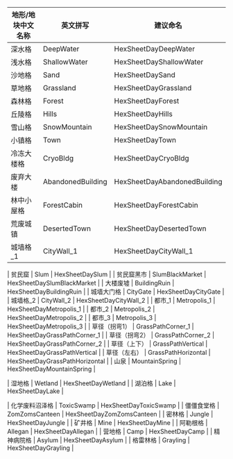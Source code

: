 | 地形/地块中文名称 | 英文拼写                | 建议命名                                   |
| --------- | ------------------- | -------------------------------------- |
| 深水格       | DeepWater           | HexSheetDayDeepWater           |
| 浅水格       | ShallowWater        | HexSheetDayShallowWater        |
| 沙地格       | Sand                | HexSheetDaySand                |
| 草地格       | Grassland           | HexSheetDayGrassland           |
| 森林格       | Forest              | HexSheetDayForest              |
| 丘陵格       | Hills               | HexSheetDayHills               |
| 雪山格       | SnowMountain        | HexSheetDaySnowMountain        |
| 小镇格       | Town                | HexSheetDayTown                |
| 冷冻大楼格    | CryoBldg           | HexSheetDayCryoBldg            |
| 废弃大楼     | AbandonedBuilding       | HexSheetDayAbandonedBuilding       |
| 林中小屋格    | ForestCabin         | HexSheetDayForestCabin         |
| 荒废城镇      | DesertedTown            | HexSheetDayDesertedTown            |
| 城墙格_1      | CityWall_1          | HexSheetDayCityWall_1           |
<!-- 第一行 -->
<!-- | 废弃城市格    | AbandonedCity       | HexSheetDayAbandonedCity       | -->
| 贫民窟       | Slum                    | HexSheetDaySlum                    |
| 贫民窟黑市     | SlumBlackMarket         | HexSheetDaySlumBlackMarket         |
| 大楼废墟     | BuildingRuin            | HexSheetDayBuildingRuin            |
| 城墙大门格     | CityGate            | HexSheetDayCityGate            |
| 城墙格_2     | CityWall_2          | HexSheetDayCityWall_2          |
| 都市_1      | Metropolis_1            | HexSheetDayMetropolis_1            |
| 都市_2      | Metropolis_2            | HexSheetDayMetropolis_2            |
| 都市_3      | Metropolis_3            | HexSheetDayMetropolis_3            |
| 草径（拐弯1） | GrassPathCorner_1  | HexSheetDayGrassPathCorner_1  |
| 草径（拐弯2） | GrassPathCorner_2  | HexSheetDayGrassPathCorner_2 |
| 草径（上下）    | GrassPathVertical       | HexSheetDayGrassPathVertical       |
| 草径（左右）    | GrassPathHorizontal     | HexSheetDayGrassPathHorizontal     |
| 山泉        | MountainSpring          | HexSheetDayMountainSpring          |
<!-- 第二行 -->
| 湿地格       | Wetland             | HexSheetDayWetland             |
| 湖泊格       | Lake                | HexSheetDayLake                |
<!-- | 沼泽格       | Swamp               | HexSheetDaySwamp               | -->
| 化学废料沼泽格   | ToxicSwamp          | HexSheetDayToxicSwamp          |
| 僵僵食堂格       | ZomZomsCanteen     | HexSheetDayZomZomsCanteen             |
| 密林格       | Jungle              | HexSheetDayJungle              |
| 矿井格       | Mine                | HexSheetDayMine                |
| 阿勒根格     | Allegan             | HexSheetDayAllegan          |
| 营地格       | Camp                | HexSheetDayCamp                |
| 精神病院格    | Asylum              | HexSheetDayAsylum              |
| 格雷林格     | Grayling            | HexSheetDayGrayling            |
